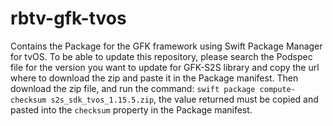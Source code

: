 # rbtv-gfk-tvos
Contains the Package for the GFK framework using Swift Package Manager for tvOS. 
To be able to update this repository, please search the Podspec file for the version you want to update for GFK-S2S library and copy the url where to download the zip and paste it in the Package manifest.
Then download the zip file, and run the command: `swift package compute-checksum s2s_sdk_tvos_1.15.5.zip`, the value returned must be copied and pasted into the `checksum` property in the Package manifest.
